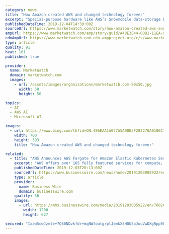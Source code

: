 ```yaml
---
category: news
title: "How Amazon created AWS and changed technology forever"
excerpt: "Special-purpose hardware like AWS’s Snowmobile data-storage boxes can move petabytes of data. “Ten years ago, [Amazon CEO] Jeff [Bezos] and Andy [Jassy] understood [machine learning] would transform Amazon in a big way,” Swami Sivasubramanian, vice president responsible for artificial intelligence and machine learning at AWS, told ..."
publishedDateTime: 2019-12-04T14:39:00Z
sourceUrl: https://www.marketwatch.com/story/how-amazon-created-aws-and-changed-technology-forever-2019-12-03
ampUrl: https://www.marketwatch.com/amp/story/guid/A40E3E44-00B1-11EA-92F1-57A0791C8421
cdnAmpUrl: https://www-marketwatch-com.cdn.ampproject.org/c/s/www.marketwatch.com/amp/story/guid/A40E3E44-00B1-11EA-92F1-57A0791C8421
type: article
quality: 91
heat: 101
published: true

provider:
  name: MarketWatch
  domain: marketwatch.com
  images:
    - url: /assets/images/organizations/marketwatch.com-50x50.jpg
      width: 50
      height: 50

topics:
  - AI
  - AWS AI
  - Microsoft AI

images:
  - url: https://www.bing.com/th?id=ON.4E6EAA1A027A5A90E3F282270A0186C1
    width: 700
    height: 393
    title: "How Amazon created AWS and changed technology forever"

related:
  - title: "AWS Announces AWS Fargate for Amazon Elastic Kubernetes Service (Amazon EKS)"
    excerpt: "AWS offers over 165 fully featured services for compute, storage, databases, networking, analytics, robotics, machine learning and artificial intelligence (AI), Internet of Things (IoT), mobile, security, hybrid, virtual and augmented reality (VR and AR), media, and application development, deployment, and management from 69 Availability Zones ..."
    publishedDateTime: 2019-12-03T20:13:00Z
    sourceUrl: https://www.businesswire.com/news/home/20191203005922/en/AWS-Announces-AWS-Fargate-Amazon-Elastic-Kubernetes
    type: article
    provider:
      name: Business Wire
      domain: businesswire.com
    quality: 36
    images:
      - url: https://mms.businesswire.com/media/20191203005922/en/760267/23/AWS_logo_new.jpg
        width: 1200
        height: 627

secured: "Ixaw5cwJzmte+7Q60NDvkfdr+mqNWfoutgrplJemkX3H0USaJuuVwDXgRpp9kCC3igl+cgg+ZCRX+h6dbt4vy8GbAQvuC+U47xEnDUzDAo0DhhWmwJ9lfca9X/NadvOtLMsNzU47LMogspGTzUr9aaCf+HAX4iuw2334FtyAdBTHeiuSmoYKQKpJsxoaUmu6I5uKdf7uOGKsb3Er0Hzm8zWWkxVjNDxOFpiFn61VsFe+urtvYOCipqFdeEU7ubjzBTWt+cpG45OJfUh+UBTwCg==;v7P6FMmfszz7niEZ4One9A=="
---
```


